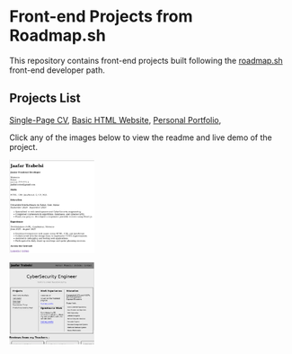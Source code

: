 # Front-end Projects from Roadmap.sh

This repository contains front-end projects built following the [roadmap.sh](https://roadmap.sh/) front-end developer path.

## Projects List

[Single-Page CV](https://roadmap.sh/projects/single-page-cv),
[Basic HTML Website](https://roadmap.sh/projects/basic-html-website),
[Personal Portfolio](https://roadmap.sh/projects/portfolio-website),



Click any of the images below to view the readme and live demo of the project.

  <p>
  <a href='frontend-projects/01-single-page-cv'>
    <img width="30%" src="assets/images/SIngle-Page-CV.png" />
  </a>
<p>
  <a href=' frontend-projects-roadmap/basic-html-website'>
    <img width="30%" src="assets/images/portfolio.png" />
  </a>
